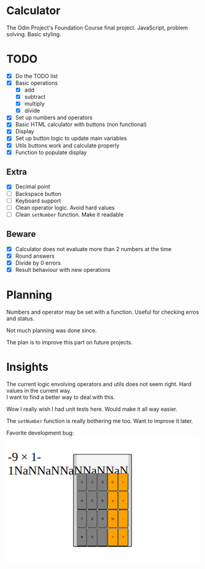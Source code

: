 # Calculator

The Odin Project's Foundation Course final project.
JavaScript, problem solving. Basic styling.

# TODO

- [x] Do the TODO list
- [x] Basic operations
  - [x] add
  - [x] subtract
  - [x] multiply
  - [x] divide
- [x] Set up numbers and operators
- [x] Basic HTML calculator with buttons (non functional)
- [x] Display
- [x] Set up button logic to update main variables
- [x] Utils buttons work and calculate properly
- [x] Function to populate display

## Extra

- [x] Decimal point
- [ ] Backspace button
- [ ] Keyboard support
- [ ] Clean operator logic. Avoid hard values
- [ ] Clean `setNumber` function. Make it readable

## Beware

- [x] Calculator does not evaluate more than 2 numbers at the time
- [x] Round answers
- [x] Divide by 0 errors
- [x] Result behaviour with new operations

# Planning

Numbers and operator may be set with a function. Useful for checking erros and status.

Not much planning was done since.

The plan is to improve this part on future projects.

# Insights

The current logic envolving operators and utils does not seem right. Hard values in the current way. \
I want to find a better way to deal with this.

Wow I really wish I had unit tests here. Would make it all way easier.

The `setNumber` function is really bothering me too. Want to improve it later.

Favorite development bug: \
![Shows a broken calculator app, With overflowing text with lots of 'NaN's in the display.](bug.png "Favorite bug")
